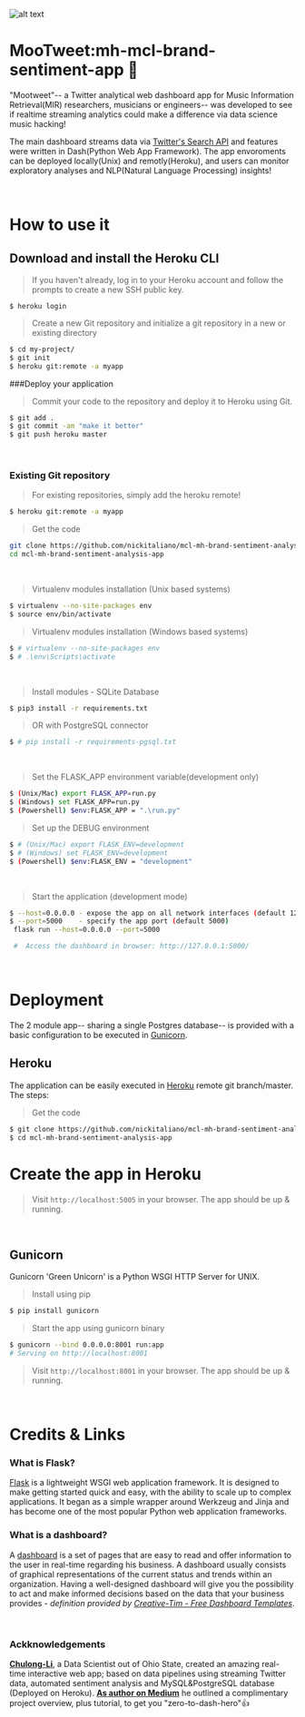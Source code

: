 ![alt text](https://github.com/nickitaliano/mcl-mh-brand-sentiment-analysis-app/blob/master/MooTweet.jpg?raw=true)

# MooTweet:mh-mcl-brand-sentiment-app 🎹

"Mootweet"-- a Twitter analytical web dashboard app for Music Information Retrieval(MIR) researchers, musicians or engineers-- was developed to see if realtime streaming analytics could make a difference via data science music hacking!

The main dashboard streams data via [Twitter's Search API](https://en.wikipedia.org/wiki/Dashboard_(business)) and features were written in Dash(Python Web App Framework). The app envoroments can be deployed locally(Unix) and remotly(Heroku), and users can monitor exploratory analyses and NLP(Natural Language Processing) insights!

<br/>

# How to use it
## Download and install the Heroku CLI

> If you haven't already, log in to your Heroku account and follow the prompts to create a new SSH public key.
```'bash 
$ heroku login
```

> Create a new Git repository and initialize a git repository in a new or existing directory
```bash
$ cd my-project/
$ git init
$ heroku git:remote -a myapp
```
###Deploy your application
> Commit your code to the repository and deploy it to Heroku using Git.
```bash
$ git add .
$ git commit -am "make it better"
$ git push heroku master
```
<br/>

### Existing Git repository
> For existing repositories, simply add the heroku remote!
```bash
$ heroku git:remote -a myapp
```
> Get the code
```bash
git clone https://github.com/nickitaliano/mcl-mh-brand-sentiment-analysis-app.git
cd mcl-mh-brand-sentiment-analysis-app
```
<br/>

> Virtualenv modules installation (Unix based systems)
```bash
$ virtualenv --no-site-packages env
$ source env/bin/activate
```

> Virtualenv modules installation (Windows based systems)
```bash
$ # virtualenv --no-site-packages env
$ # .\env\Scripts\activate
```

<br/>

> Install modules - SQLite Database
```bash
$ pip3 install -r requirements.txt
```

> OR with PostgreSQL connector
```bash
$ # pip install -r requirements-pgsql.txt
```

<br/>

> Set the FLASK_APP environment variable(development only)
```bash
$ (Unix/Mac) export FLASK_APP=run.py
$ (Windows) set FLASK_APP=run.py
$ (Powershell) $env:FLASK_APP = ".\run.py"
```
> Set up the DEBUG environment
```bash
$ # (Unix/Mac) export FLASK_ENV=development
$ # (Windows) set FLASK_ENV=development
$ (Powershell) $env:FLASK_ENV = "development"
```

<br/>

> Start the application (development mode)
```bash
$ --host=0.0.0.0 - expose the app on all network interfaces (default 127.0.0.1)
$ --port=5000    - specify the app port (default 5000)  
 flask run --host=0.0.0.0 --port=5000
```

```bash
 #  Access the dashboard in browser: http://127.0.0.1:5000/
```

<br/>

# Deployment

The 2 module app-- sharing a single Postgres database-- is provided with a basic configuration to be executed in [Gunicorn](https://gunicorn.org/).


## Heroku

The application can be easily executed in [Heroku](https:/heroku.com) remote git branch/master. The steps:

> Get the code

```bash
$ git clone https://github.com/nickitaliano/mcl-mh-brand-sentiment-analysis-app
$ cd mcl-mh-brand-sentiment-analysis-app
```

# Create the app in Heroku
> Visit `http://localhost:5005` in your browser. The app should be up & running. 

<br/>

## Gunicorn

Gunicorn 'Green Unicorn' is a Python WSGI HTTP Server for UNIX.

> Install using pip

```bash
$ pip install gunicorn
```
> Start the app using gunicorn binary

```bash
$ gunicorn --bind 0.0.0.0:8001 run:app
# Serving on http://localhost:8001
```

> Visit `http://localhost:8001` in your browser. The app should be up & running.

<br/>

# Credits & Links

### What is Flask?
[Flask](https://www.palletsprojects.com/p/flask/) is a lightweight WSGI web application framework. It is designed to make getting started quick and easy, with the ability to scale up to complex applications. It began as a simple wrapper around Werkzeug and Jinja and has become one of the most popular Python web application frameworks.

### What is a dashboard?
A [dashboard](https://en.wikipedia.org/wiki/Dashboard_(business)) is a set of pages that are easy to read and offer information to the user in real-time regarding his business. A dashboard usually consists of graphical representations of the current status and trends within an organization. Having a well-designed dashboard will give you the possibility to act and make informed decisions based on the data that your business provides - *definition provided by [Creative-Tim - Free Dashboard Templates](https://www.creative-tim.com/blog/web-design/free-dashboard-templates/?ref=appseed)*.

<br/>

### Ackknowledgements

**[Chulong-Li](https://github.com/Chulong-Li/Real-time-Sentiment-Tracking-on-Twitter-for-Brand-Improvement-and-Trend-Recognition)**, a Data Scientist out of Ohio State, created an amazing real-time interactive web app; based on data pipelines using streaming Twitter data, automated sentiment analysis and MySQL&PostgreSQL database (Deployed on Heroku). **[As author on Medium](https://medium.com/@ChulongLi)** he outlined a complimentary project overview, plus tutorial, to get you "zero-to-dash-hero"👍
